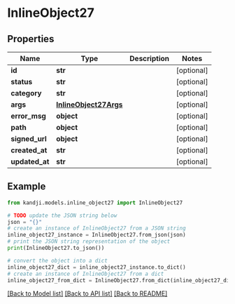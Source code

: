 # InlineObject27


## Properties

Name | Type | Description | Notes
------------ | ------------- | ------------- | -------------
**id** | **str** |  | [optional] 
**status** | **str** |  | [optional] 
**category** | **str** |  | [optional] 
**args** | [**InlineObject27Args**](InlineObject27Args.md) |  | [optional] 
**error_msg** | **object** |  | [optional] 
**path** | **object** |  | [optional] 
**signed_url** | **object** |  | [optional] 
**created_at** | **str** |  | [optional] 
**updated_at** | **str** |  | [optional] 

## Example

```python
from kandji.models.inline_object27 import InlineObject27

# TODO update the JSON string below
json = "{}"
# create an instance of InlineObject27 from a JSON string
inline_object27_instance = InlineObject27.from_json(json)
# print the JSON string representation of the object
print(InlineObject27.to_json())

# convert the object into a dict
inline_object27_dict = inline_object27_instance.to_dict()
# create an instance of InlineObject27 from a dict
inline_object27_from_dict = InlineObject27.from_dict(inline_object27_dict)
```
[[Back to Model list]](../README.md#documentation-for-models) [[Back to API list]](../README.md#documentation-for-api-endpoints) [[Back to README]](../README.md)


